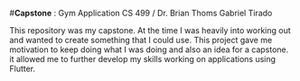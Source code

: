 #**Capstone** : Gym Application
CS 499 / Dr. Brian Thoms
Gabriel Tirado

This repository was my capstone. At the time I was heavily into working out and wanted to create something that I could use. This project gave me motivation to keep doing what I was doing and also an idea for a capstone. it allowed me to further develop my skills working on applications using Flutter. 

